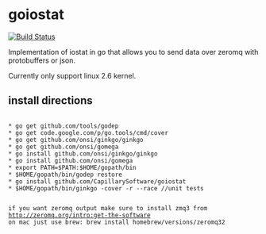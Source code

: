 goiostat
========
[![Build Status](https://travis-ci.org/CapillarySoftware/goiostat.png)](https://travis-ci.org/CapillarySoftware/goiostat)

Implementation of iostat in go that allows you to send data over zeromq with protobuffers or json.

Currently only support linux 2.6 kernel.

<h2>install directions</h2>
<pre>
<code>
* go get github.com/tools/godep
* go get code.google.com/p/go.tools/cmd/cover
* go get github.com/onsi/ginkgo/ginkgo
* go get github.com/onsi/gomega
* go install github.com/onsi/ginkgo/ginkgo
* go install github.com/onsi/gomega
* export PATH=$PATH:$HOME/gopath/bin
* $HOME/gopath/bin/godep restore
* go install github.com/CapillarySoftware/goiostat
* $HOME/gopath/bin/ginkgo -cover -r --race //unit tests


if you want zeromq output make sure to install zmq3 from http://zeromq.org/intro:get-the-software
on mac just use brew:
brew install homebrew/versions/zeromq32


</code></pre>
